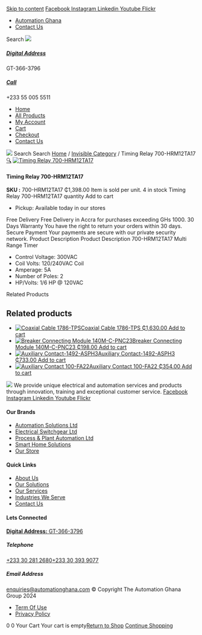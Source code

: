 [Skip to content](https://store.automationghana.com/product/timing-relay-700-hrm12ta17/#content)
[ Facebook ](https://www.facebook.com/automationgh/) [ Instagram ](https://www.instagram.com/automationgh/) [ Linkedin ](https://www.linkedin.com/company/the-automation-ghana-limited/) [ Youtube ](https://www.youtube.com/channel/UCurrRDUSm5oIW39VXjn1u0w) [ Flickr ](https://www.flickr.com/photos/181794037@N07/)
  * [ Automation Ghana ](https://automationghana.com)
  * [ Contact Us ](https://store.automationghana.com/contact/)


Search
[ ![](https://store.automationghana.com/wp-content/uploads/2024/04/Website-TAGG-Logo-BLUE.png) ](https://store.automationghana.com/)
[ ](https://maps.app.goo.gl/m4xeaagWCNbLk4jM6)
#####  [ Digital Address ](https://maps.app.goo.gl/m4xeaagWCNbLk4jM6)
GT-366-3796 
[ ](tel:+233550055511)
#####  [ Call ](tel:+233550055511)
+233 55 005 5511 
  * [Home](https://store.automationghana.com/)
  * [All Products](https://store.automationghana.com/shop/)
  * [My Account](https://store.automationghana.com/my-account/)
  * [Cart](https://store.automationghana.com/cart/)
  * [Checkout](https://store.automationghana.com/checkout/)
  * [Contact Us](https://store.automationghana.com/contact/)


[![](https://store.automationghana.com/wp-content/uploads/2024/04/AutomationGhana_logo_white.png)](https://store.automationghana.com)
Search
Search
[Home](https://store.automationghana.com) / [Invisible Category](https://store.automationghana.com/product-category/invisible-category/) / Timing Relay 700-HRM12TA17
[🔍](https://store.automationghana.com/product/timing-relay-700-hrm12ta17/)
[![Timing Relay 700-HRM12TA17](https://store.automationghana.com/wp-content/uploads/2020/12/700-HRM12TA17.jpg)](https://store.automationghana.com/wp-content/uploads/2020/12/700-HRM12TA17.jpg)
####  Timing Relay 700-HRM12TA17 
**SKU :** 700-HRM12TA17 
₵1,398.00
Item is sold per unit.
4 in stock
Timing Relay 700-HRM12TA17 quantity
Add to cart
  * Pickup: Available today in our stores


Free Delivery 
Free Delivery in Accra for purchases exceeding GHs 1000. 
30 Days Warranty 
You have the right to return your orders within 30 days. 
Secure Payment 
Your payments are secure with our private security network. 
Product Description
Product Description
700-HRM12TA17 Multi Range Timer 
  * Control Voltage: 300VAC
  * Coil Volts: 120/240VAC Coil
  * Amperage: 5A
  * Number of Poles: 2
  * HP/Volts: 1/6 HP @ 120VAC


Related Products 
## Related products
  * [![Coaxial Cable 1786-TPS](https://store.automationghana.com/wp-content/uploads/2020/12/1786-TPS-300x300.jpg)Coaxial Cable 1786-TPS ₵1,630.00 ](https://store.automationghana.com/product/coaxial-cable-1786-tps/)
[Add to cart](https://store.automationghana.com/product/timing-relay-700-hrm12ta17/?add-to-cart=2983)
  * [![Breaker Connecting Module 140M-C-PNC23](https://store.automationghana.com/wp-content/uploads/2020/12/140M-C-PNC23-300x300.jpg)Breaker Connecting Module 140M-C-PNC23 ₵198.00 ](https://store.automationghana.com/product/breaker-connecting-module-140m-c-pnc23/)
[Add to cart](https://store.automationghana.com/product/timing-relay-700-hrm12ta17/?add-to-cart=2973)
  * [![Auxiliary Contact-1492-ASPH3](https://store.automationghana.com/wp-content/uploads/2020/12/1492-ASPH3-300x300.jpg)Auxiliary Contact-1492-ASPH3 ₵733.00 ](https://store.automationghana.com/product/auxiliary-contact-1492-asph3/)
[Add to cart](https://store.automationghana.com/product/timing-relay-700-hrm12ta17/?add-to-cart=2967)
  * [![Auxiliary Contact 100-FA22](https://store.automationghana.com/wp-content/uploads/2020/11/100-FA22-e1624027345370.jpg)Auxiliary Contact 100-FA22 ₵354.00 ](https://store.automationghana.com/product/auxiliary-contact-100-fa22-rockwell/)
[Add to cart](https://store.automationghana.com/product/timing-relay-700-hrm12ta17/?add-to-cart=2935)


![](https://store.automationghana.com/wp-content/uploads/2024/04/AutomationGhana_logo_white.png)
We provide unique electrical and automation services and products through innovation, training and exceptional customer service.
[ Facebook ](https://www.facebook.com/automationgh/) [ Instagram ](https://www.instagram.com/automationgh/) [ Linkedin ](https://www.linkedin.com/company/the-automation-ghana-limited/) [ Youtube ](https://www.youtube.com/channel/UCurrRDUSm5oIW39VXjn1u0w) [ Flickr ](https://www.flickr.com/photos/181794037@N07/)
#### Our Brands
  * [ Automation Solutions Ltd ](https://store.automationghana.com/product/timing-relay-700-hrm12ta17/)
  * [ Electrical Switchgear Ltd ](https://store.automationghana.com/product/timing-relay-700-hrm12ta17/)
  * [ Process & Plant Automation Ltd ](https://store.automationghana.com/product/timing-relay-700-hrm12ta17/)
  * [ Smart Home Solutions ](https://store.automationghana.com/product/timing-relay-700-hrm12ta17/)
  * [ Our Store ](https://store.automationghana.com/product/timing-relay-700-hrm12ta17/)


#### Quick Links
  * [ About Us ](https://store.automationghana.com/product/timing-relay-700-hrm12ta17/)
  * [ Our Solutions ](https://store.automationghana.com/product/timing-relay-700-hrm12ta17/)
  * [ Our Services ](https://store.automationghana.com/product/timing-relay-700-hrm12ta17/)
  * [ Industries We Serve ](https://store.automationghana.com/product/timing-relay-700-hrm12ta17/)
  * [ Contact Us ](https://store.automationghana.com/product/timing-relay-700-hrm12ta17/)


#### Lets Connected
[**Digital Address:** GT-366-3796](https://maps.app.goo.gl/m4xeaagWCNbLk4jM6)
#####  Telephone 
[ +233 30 281 2680](tel:+233302812680)[+233 30 393 9077](https://store.automationghana.com/product/timing-relay-700-hrm12ta17/+233303939077)
#####  Email Address 
enquiries@automationghana.com 
© Copyright The Automation Ghana Group 2024
  * [ Term Of Use ](https://store.automationghana.com/product/timing-relay-700-hrm12ta17/)
  * [ Privacy Policy ](https://store.automationghana.com/product/timing-relay-700-hrm12ta17/)


0
0
Your Cart
Your cart is empty[Return to Shop](https://store.automationghana.com/shop/)
[Continue Shopping](https://store.automationghana.com/product/timing-relay-700-hrm12ta17/)
